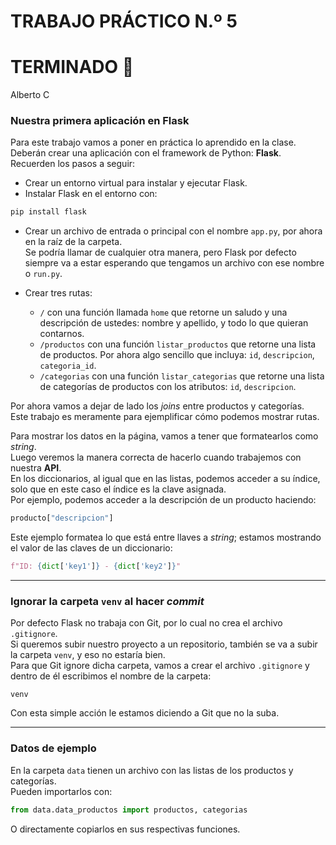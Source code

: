 # TRABAJO PRÁCTICO N.º 5 
# TERMINADO 💪
Alberto C


### Nuestra primera aplicación en Flask

Para este trabajo vamos a poner en práctica lo aprendido en la clase.  
Deberán crear una aplicación con el framework de Python: **Flask**.  
Recuerden los pasos a seguir:

- Crear un entorno virtual para instalar y ejecutar Flask.
- Instalar Flask en el entorno con:

```bash
pip install flask
```

- Crear un archivo de entrada o principal con el nombre `app.py`, por ahora en la raíz de la carpeta.  
  Se podría llamar de cualquier otra manera, pero Flask por defecto siempre va a estar esperando que tengamos un archivo con ese nombre o `run.py`.

- Crear tres rutas:  
    - `/` con una función llamada `home` que retorne un saludo y una descripción de ustedes: nombre y apellido, y todo lo que quieran contarnos.
    - `/productos` con una función `listar_productos` que retorne una lista de productos. Por ahora algo sencillo que incluya: `id`, `descripcion`, `categoria_id`.
    - `/categorias` con una función `listar_categorias` que retorne una lista de categorías de productos con los atributos: `id`, `descripcion`.

Por ahora vamos a dejar de lado los *joins* entre productos y categorías.  
Este trabajo es meramente para ejemplificar cómo podemos mostrar rutas.

Para mostrar los datos en la página, vamos a tener que formatearlos como *string*.  
Luego veremos la manera correcta de hacerlo cuando trabajemos con nuestra **API**.  
En los diccionarios, al igual que en las listas, podemos acceder a su índice, solo que en este caso el índice es la clave asignada.  
Por ejemplo, podemos acceder a la descripción de un producto haciendo:

```python
producto["descripcion"]
```

Este ejemplo formatea lo que está entre llaves a *string*; estamos mostrando el valor de las claves de un diccionario:

```python
f"ID: {dict['key1']} - {dict['key2']}"
```

---

### Ignorar la carpeta `venv` al hacer *commit*

Por defecto Flask no trabaja con Git, por lo cual no crea el archivo `.gitignore`.  
Si queremos subir nuestro proyecto a un repositorio, también se va a subir la carpeta `venv`, y eso no estaría bien.  
Para que Git ignore dicha carpeta, vamos a crear el archivo `.gitignore` y dentro de él escribimos el nombre de la carpeta:

```
venv
```

Con esta simple acción le estamos diciendo a Git que no la suba.

---

### Datos de ejemplo

En la carpeta `data` tienen un archivo con las listas de los productos y categorías.  
Pueden importarlos con:

```python
from data.data_productos import productos, categorias
```

O directamente copiarlos en sus respectivas funciones.
